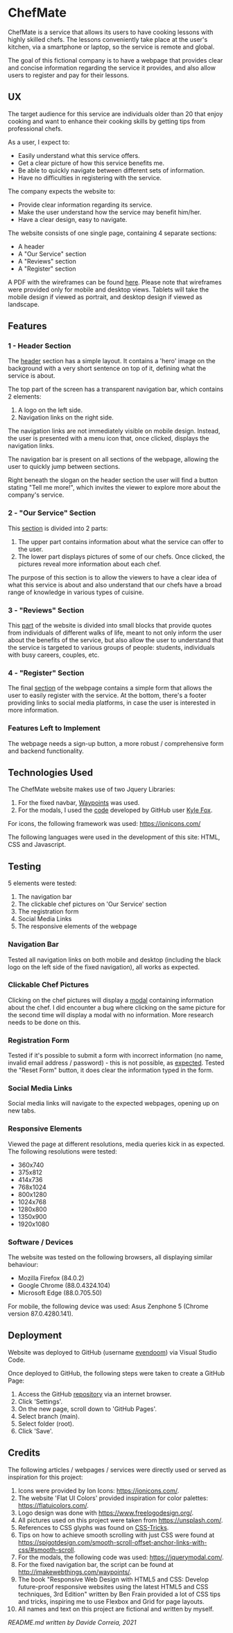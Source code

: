 # ChefMate

ChefMate is a service that allows its users to have cooking lessons with highly skilled chefs. The lessons conveniently take place at the user's kitchen, via a smartphone or laptop, so the service is remote and global.

The goal of this fictional company is to have a webpage that provides clear and concise information regarding the service it provides, and also allow users to register and pay for their lessons.

## UX

The target audience for this service are individuals older than 20 that enjoy cooking and want to enhance their cooking skills by getting tips from professional chefs.

As a user, I expect to:
* Easily understand what this service offers.
* Get a clear picture of how this service benefits me.
* Be able to quickly navigate between different sets of information.
* Have no difficulties in registering with the service. 

The company expects the website to:
* Provide clear information regarding its service.
* Make the user understand how the service may benefit him/her.
* Have a clear design, easy to navigate.

The website consists of one single page, containing 4 separate sections:
* A header
* A "Our Service" section
* A "Reviews" section
* A "Register" section

A PDF with the wireframes can be found [here](assets/wireframes/wireframes.pdf). Please note that wireframes were provided only for mobile and desktop views. Tablets will take the mobile design if viewed as portrait, and desktop design if viewed as landscape.

## Features
### 1 - Header Section

The [header](assets/wireframes/page_1_header.png) section has a simple layout. It contains a 'hero' image on the background with a very short sentence on top of it, defining what the service is about.

The top part of the screen has a transparent navigation bar, which contains 2 elements:

1. A logo on the left side.
1. Navigation links on the right side.

The navigation links are not immediately visible on mobile design. Instead, the user is presented with a menu icon that, once clicked, displays the navigation links.

The navigation bar is present on all sections of the webpage, allowing the user to quickly jump between sections.

Right beneath the slogan on the header section the user will find a button stating "Tell me more!", which invites the viewer to explore more about the company's service.

### 2 - "Our Service" Section

This [section](assets/wireframes/page_2_our_service.png) is divided into 2 parts:

1. The upper part contains information about what the service can offer to the user.
1. The lower part displays pictures of some of our chefs. Once clicked, the pictures reveal more information about each chef.

The purpose of this section is to allow the viewers to have a clear idea of what this service is about and also understand that our chefs have a broad range of knowledge in various types of cuisine.

### 3 - "Reviews" Section

This [part](assets/wireframes/page_3_reviews.png) of the website is divided into small blocks that provide quotes from individuals of different walks of life, meant to not only inform the user about the benefits of the service, but also allow the user to understand that the service is targeted to various groups of people: students, individuals with busy careers, couples, etc.

### 4 - "Register" Section

The final [section](assets/wireframes/page_4_register.png) of the webpage contains a simple form that allows the user to easily register with the service.
At the bottom, there's a footer providing links to social media platforms, in case the user is interested in more information.

### Features Left to Implement

The webpage needs a sign-up button, a more robust / comprehensive form and backend functionality.

## Technologies Used

The ChefMate website makes use of two Jquery Libraries:

1. For the fixed navbar, [Waypoints](http://imakewebthings.com/waypoints/) was used.
1. For the modals, I used the [code](https://jquerymodal.com/) developed by GitHub user [Kyle Fox](https://github.com/kylefox/).

For icons, the following framework was used: https://ionicons.com/

The following languages were used in the development of this site: HTML, CSS and Javascript.

## Testing

5 elements were tested:

1. The navigation bar
1. The clickable chef pictures on 'Our Service' section
1. The registration form
1. Social Media Links
1. The responsive elements of the webpage

### Navigation Bar

Tested all navigation links on both mobile and desktop (including the black logo on the left side of the fixed navigation), all works as expected.

### Clickable Chef Pictures

Clicking on the chef pictures will display a [modal](assets/finished_project_screenshots/chef_picture.jpg) containing information about the chef. I did encounter a bug where clicking on the same picture for the second time will display a modal with no information. More research needs to be done on this.

### Registration Form

Tested if it's possible to submit a form with incorrect information (no name, invalid email address / password) - this is not possible, as [expected](assets/finished_project_screenshots/register_invalid_form.jpg).
Tested the "Reset Form" button, it does clear the information typed in the form.

### Social Media Links

Social media links will navigate to the expected webpages, opening up on new tabs.

### Responsive Elements

Viewed the page at different resolutions, media queries kick in as expected.
The following resolutions were tested:

* 360x740
* 375x812
* 414x736
* 768x1024
* 800x1280
* 1024x768
* 1280x800
* 1350x900
* 1920x1080

### Software / Devices

The website was tested on the following browsers, all displaying similar behaviour:

* Mozilla Firefox (84.0.2)
* Google Chrome (88.0.4324.104)
* Microsoft Edge (88.0.705.50)

For mobile, the following device was used: Asus Zenphone 5 (Chrome version 87.0.4280.141).


## Deployment

Website was deployed to GitHub (username [evendoom](https://github.com/evendoom/)) via Visual Studio Code. 

Once deployed to GitHub, the following steps were taken to create a GitHub Page: 

1. Access the GitHub [repository](https://github.com/evendoom/chef_mate) via an internet browser.
1. Click 'Settings'.
1. On the new page, scroll down to 'GitHub Pages'.
1. Select branch (main).
1. Select folder (root).
1. Click 'Save'.

## Credits

The following articles / webpages / services were directly used or served as inspiration for this project:

1. Icons were provided by Ion Icons: https://ionicons.com/.
1. The website 'Flat UI Colors' provided inspiration for color palettes: https://flatuicolors.com/.
1. Logo design was done with https://www.freelogodesign.org/.
1. All pictures used on this project were taken from https://unsplash.com/.
1. References to CSS glyphs was found on [CSS-Tricks](https://css-tricks.com/snippets/html/glyphs/).
1. Tips on how to achieve smooth scrolling with just CSS were found at https://spigotdesign.com/smooth-scroll-offset-anchor-links-with-css/#smooth-scroll.
1. For the modals, the following code was used: https://jquerymodal.com/.
1. For the fixed navigation bar, the script can be found at http://imakewebthings.com/waypoints/.
1. The book "Responsive Web Design with HTML5 and CSS: Develop future-proof responsive websites using the latest HTML5 and CSS techniques, 3rd Edition" written by Ben Frain provided a lot of CSS tips and tricks, inspiring me to use Flexbox and Grid for page layouts.
1. All names and text on this project are fictional and written by myself.

*README.md written by Davide Correia, 2021*